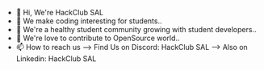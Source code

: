 - 👋 Hi, We're HackClub SAL 
- 👀 We make coding interesting for students..
- 🌱 We're a healthy student community growing with student developers..
- 💞️ We're love to contribute to OpenSource world..
- 📫 How to reach us
  --> Find Us on Discord: HackClub SAL
  --> Also on Linkedin: HackClub SAL

<!---
sshivay2345/sshivay2345 is a ✨ special ✨ repository because its `README.md` (this file) appears on your GitHub profile.
You can click the Preview link to take a look at your changes.
--->
